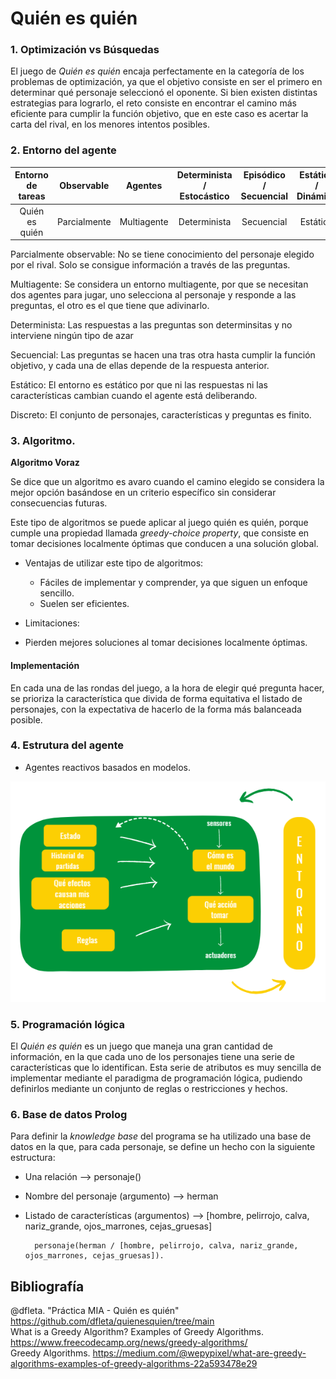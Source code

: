 
Quién es quién 
=============================

### 1. Optimización vs Búsquedas

El juego de *Quién es quién* encaja perfectamente en la categoría de los problemas de optimización, ya que el objetivo consiste en ser el primero en determinar qué personaje seleccionó el oponente. Si bien existen distintas estrategias para lograrlo, el reto consiste en encontrar el camino más eficiente para cumplir la función objetivo, que en este caso es acertar la carta del rival, en los menores intentos posibles.

### 2. Entorno del agente

Entorno de tareas | Observable| Agentes | Determinista / Estocástico | Episódico / Secuencial | Estático / Dinámico | Discreto / Continuo 
:---: | :---: | :---: | :---: | :---: | :---: | :---: |
 Quién es quién | Parcialmente | Multiagente | Determinista | Secuencial | Estático |  Discreto |

Parcialmente observable: No se tiene conocimiento del personaje elegido por el rival. Solo se consigue información a través de las preguntas.

Multiagente: Se considera un entorno multiagente, por que se necesitan dos agentes para jugar, uno selecciona al personaje y responde a las preguntas, el otro es el que tiene que adivinarlo.

Determinista: Las respuestas a las preguntas son determinsitas y no interviene ningún tipo de azar

Secuencial: Las preguntas se hacen una tras otra hasta cumplir la función objetivo, y cada una de ellas depende de la respuesta anterior.

Estático: El entorno es estático por que ni las respuestas ni las características cambian cuando el agente está deliberando.

Discreto: El conjunto de personajes, características y preguntas es finito.


### 3. Algoritmo.

**Algoritmo Voraz**

Se dice que un algoritmo es avaro cuando el camino elegido se considera la mejor opción basándose en un criterio específico sin considerar consecuencias futuras.

Este tipo de algoritmos se puede aplicar al juego quién es quién, porque cumple una propiedad llamada *greedy-choice property*, que consiste en tomar decisiones localmente óptimas que conducen a una solución global.

* Ventajas de utilizar este tipo de algoritmos:

  - Fáciles de implementar y comprender, ya que siguen un enfoque sencillo.
  - Suelen ser eficientes.
        
* Limitaciones:

 - Pierden mejores soluciones al tomar decisiones localmente óptimas.

#### Implementación

En cada una de las rondas del juego, a la hora de elegir qué pregunta hacer, se prioriza la característica que divida de forma equitativa el listado de personajes, con la expectativa de hacerlo de la forma más balanceada posible.

### 4. Estrutura del agente

- Agentes reactivos basados en modelos.

![Modelo general agente inteligente](./doc/agente.png)

### 5. Programación lógica

El *Quién es quién* es un juego que maneja una gran cantidad de información, en la que cada uno de los personajes tiene una serie de características que lo identifican. Esta serie de atributos es muy sencilla de implementar mediante el paradigma de programación lógica, pudiendo definirlos mediante un conjunto de reglas o restricciones y hechos.

### 6. Base de datos Prolog

Para definir la *knowledge base* del programa se ha utilizado una base de datos en la que, para cada personaje, se define un hecho con la siguiente estructura:

- Una relación --> personaje()
- Nombre del personaje (argumento) --> herman
- Listado de características (argumentos) -->  [hombre, pelirrojo, calva, nariz_grande, ojos_marrones, cejas_gruesas]

        personaje(herman / [hombre, pelirrojo, calva, nariz_grande, ojos_marrones, cejas_gruesas]).



## Bibliografía

@dfleta. "Práctica MIA - Quién es quién" https://github.com/dfleta/quienesquien/tree/main  
What is a Greedy Algorithm? Examples of Greedy Algorithms. https://www.freecodecamp.org/news/greedy-algorithms/  
Greedy Algorithms. https://medium.com/@wepypixel/what-are-greedy-algorithms-examples-of-greedy-algorithms-22a593478e29
